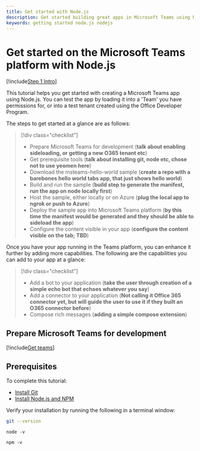```yaml
---
title: Get started with Node.js
description: Get started building great apps in Microsoft Teams using Node.js
keywords: getting started node.js nodejs
---
```

# Get started on the Microsoft Teams platform with Node.js

[!include[Step 1 Intro](~/includes/get-started/step1-intro.md)]

This tutorial helps you get started with creating a Microsoft Teams app using Node.js. You can test the app by loading it into a 'Team' you have permissions for, or into a test tenant created using the Office Developer Program.

The steps to get started at a glance are as follows:

> [!div class="checklist"]
> * Prepare Microsoft Teams for development (**talk about enabling sideloading, or getting a new O365 tenant etc**)
> * Get prerequisite tools (**talk about installing git, node etc, chose not to use yeomen here**)
> * Download the msteams-hello-world sample (**create a repo with a barebones hello world tabs app, that just shows hello world**)
> * Build and run the sample (**build step to generate the manifest, run the app on node locally first**)
> * Host the sample, either locally or on Azure (**plug the local app to ngrok or push to Azure**)
> * Deploy the sample app into Microsoft Teams platform (**by this time the manifest would be generated and they should be able to sideload the app**)
> * Configure the content visible in your app (**configure the content visible on the tab; TBD**)

Once you have your app running in the Teams platform, you can enhance it further by adding more capabilities. The following are the capabilities you can add to your app at a glance:

> [!div class="checklist"]
> * Add a bot to your application (**take the user through creation of a simple echo bot that echoes whatever you say**)
> * Add a connector to your application (**Not calling it Office 365 connector yet, but will guide the user to use it if they built an O365 connector before**)
> * Compose rich messages (**adding a simple compose extension**)

## Prepare Microsoft Teams for development

[!include[Get teams](~/includes/get-started/step1-prepare-for-dev.md)]

## Prerequisites

To complete this tutorial:

* [Install Git](https://git-scm.com/downloads)
* [Install Node.js and NPM](https://nodejs.org/)

Verify your installation by running the following in a terminal window:

```bash
git --version
```

```NodeJS
node -v
```

```NodeJS
npm -v
```

<!--
> [!div class="nextstepaction"]
> [Move to the next step](get-started-step2)
-->